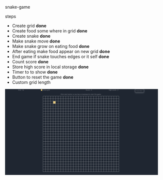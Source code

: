 snake-game

steps
 - Create grid **done**
 - Create food some where in grid **done**
 - Create snake **done**
 - Make snake move **done**
 - Make snake grow on eating food **done**
 - After eating make food appear on new grid **done**
 - End game if snake touches edges or it self **done**
 - Count score **done**
 - Store high score in local storage **done**
 - Timer to to show **done**
 - Button to reset the game **done**
 - Custom grid length

 ![image](https://raw.githubusercontent.com/WaysToGo/snake_game/master/image.png)